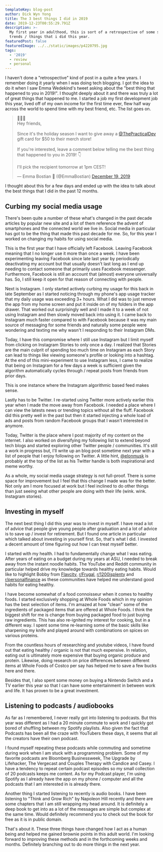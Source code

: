```yaml
---
templateKey: blog-post
author: Dick Wyn Yong
title: The 3 best things I did in 2019
date: 2019-12-23T00:55:29.791Z
description: >-
  My first year in adulthood, this is sort of a retrospective of some successful
  trends / things that i did this year.
featuredPost: false
featuredImage: ../../static/images/p4220795.jpg
tags:
  - '2019'
  - review
  - personal
---
```


I haven't done a "retrospective" kind of post in a quite a few years. I remember doing it yearly when I was doing tech blogging. I got the idea to do it when I saw Emma Wedekind's tweet asking about the "best thing that happened to you in 2019!". I thought deeply about it and there was truly a lot of great things that happened to me. I started a job my first development job this year, lived off of my own income for the first time ever, flew half way across the world to spend time with my best friend, etc. The list goes on.

<blockquote class="twitter-tweet"><p lang="en" dir="ltr">🎄🎄🎄<br>Hey friends,<br><br>Since it&#39;s the holiday season I want to give away a <a href="https://twitter.com/ThePracticalDev?ref_src=twsrc%5Etfw">@ThePracticalDev</a> gift card for $50 to their merch store!<br><br>If you&#39;re interested, leave a comment below telling me the best thing that happened to you in 2019! 👇<br><br>I&#39;ll pick the recipient tomorrow at 1pm CEST!</p>&mdash; Emma Bostian 🐞 (@EmmaBostian) <a href="https://twitter.com/EmmaBostian/status/1207718548833013760?ref_src=twsrc%5Etfw">December 19, 2019</a></blockquote>

I thought about this for a few days and ended up with the idea to talk about the best things that I did in the past 12 months.

## Curbing my social media usage

There's been quite a number of these what's changed in the past decade articles by popular new site and a lot of them reference the advent of smartphones and the connected world we live in. Social media in particular has got to be the thing that made this past decade for me. So, for this year I worked on changing my habits for using social media.

This is the first year that I have officially left Facebook. Leaving Facebook meaning that I no longer use it more than once a week. I have been experimenting leaving Facebook since late last year by periodically deactivating my account but that usually doesn't last long as I end up needing to contact someone that primarily uses Facebook messenger. Furthermore, Facebook is still an account that (almost) everyone universally has. So, I still keep it open for that reason of connecting with people.

Next is Instagram. I only started actively curbing my usage for this back in late September as I started noticing through my phone's app usage tracker that my daily usage was exceeding 3+ hours. What I did was to just remove the app from my home screen and put it inside on of my folders in the app drawer. That worked out surprisingly well and I made it to a week of not using Instagram and then slowly moved back into using it. I came back to Instagram much faster compared to with Facebook because it was my main source of messaging for some friends and naturally some people were wondering and texting me why wasn't I responding to their Instagram DMs.

Today, I have this compromise where I still use Instagram but I limit myself from clicking on Instagram Stories to only once a day. I realized that Stories are the main culprit of spending too much time on Instagram as each Story can lead to things like viewing someone's profile or looking into a hashtag. At the end of this mini-experiment to use Instagram less, I came to realize that being on Instagram for a few days a week is sufficient given the algorithm automatically cycles through / repeat posts from friends from prior days.

This is one instance where the Instagram algorithmic based feed makes sense.

Lastly has to be Twitter. I re-started using Twitter more actively earlier this year when I made the move away from Facebook. I needed a place where I can view the latests news or trending topics without all the fluff. Facebook did this pretty well in the past but then it started injecting a whole load of ads and posts from random Facebook groups that I wasn't interested in anymore.

Today, Twitter is the place where I post majority of my content on the internet. I also worked on diversifying my following list to extend beyond tech blogs and started exploring other Twitter people / communities. It's still a work in progress but, I'll write up an blog post sometime next year with a list of people that I enjoy following on Twitter. A little hint, [@elonmusk](https://twitter.com/elonmusk) is probably at the top of the list as his Twitter handle is both inspirational and meme worthy.

As a whole, my social media usage strategy is not full-proof. There is some space for improvement but I feel that this change I made was for the better. Not only am I more focused at work but I feel inclined to do other things than just seeing what other people are doing with their life (wink. wink. Instagram stories).

## Investing in myself

The next best thing I did this year was to invest in myself. I have read a lot of advice that people give young people after graduation and a lot of advice is to save up / invest for retirement. But I found one article in particular which talked about investing in yourself first. So, that's what I did. I invested a decent amount of time figuring out how I can treat myself better.

I started with my health. I had to fundamentally change what I was eating. After years of eating on a budget during my years at ASU, I needed to break away from the instant noodle habits. The YouTube and Reddit community in particular helped drive my knowledge towards healthy eating habits. Would like to highlight Bobby from [Flavcity](https://www.youtube.com/user/flavcity), [r/Frugal](https://www.reddit.com/r/Frugal/), [r/1200isplenty](https://www.reddit.com/r/1200isplenty/) and [r/personalfinance](https://www.reddit.com/r/personalfinance/) as these communities have helped me understand good habits for eating healthy.

I have become somewhat of a food connoisseur when it comes to healthy foods. I started exclusively shopping at Whole Foods which in my opinion has the best selection of items. I'm amazed at how "clean" some of the ingredients of packaged items that are offered at Whole Foods. I think the biggest shift for me is change from buying packaged food to just buying raw ingredients. This has also re-ignited my interest for cooking, but in a different way. I spent some time re-learning some of the basic skills like sharpening my knife and played around with combinations on spices on various proteins.

From the countless hours of researching and youtube videos, I have found out that eating healthy / organic is not that much expensive. In relation, eating out is ultimately more expensive that buying organic produce and protein. Likewise, doing research on price differences between different items at Whole Foods of Costco per say has helped me to save a few bucks here and there.

Besides that, I also spent some money on buying a Nintendo Switch and a TV earlier this year so that I can have some entertainment in between work and life. It has proven to be a great investment.

## Listening to podcasts / audiobooks

As far as I remembered, I never really got into listening to podcasts. But this year was different as I had a 20 minute commute to work and I quickly got bored of shuffling between my Spotify playlists. Also given the fact that Podcasts has been all the craze with YouTubers these days, it seems that all the creators have their own podcast.

I found myself repeating these podcasts while commuting and sometime during work when I am stuck with a programming problem. Some of my favorite podcasts are Bloomberg Businessweek, The Upgrade by Lifehacker, The Vergecast and Couples Therapy with Candice and Casey. I have a tendency to repeat certain podcast episodes so my small collection of 20 podcasts keeps me content. As for my Podcast player, I'm using Spotify as I already have the app on my phone / computer and all the podcasts that I am interested in is already there.

Another thing I started listening to recently is audio books. I have been listening to "Think and Grow Rich" by Napoleon Hill recently and there are some chapters that I am still wrapping my head around. It is definitely a deep book to get into as a lot of the messages are simple but complex at the same time. Would definitely recommend you to check out the book for free as it is in public domain.

That's about it. These three things have changed how I act as a human being and helped me gained brownie points in this adult world. I'm looking forward to improving these methods and in the forthcoming weeks and months. Definitely branching out to do more things in the next year.
